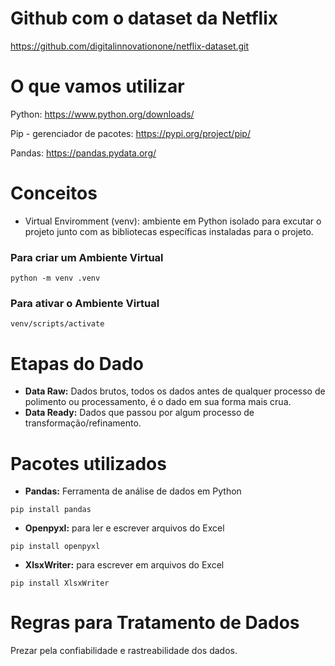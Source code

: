 # Github com o dataset da Netflix

https://github.com/digitalinnovationone/netflix-dataset.git

# O que vamos utilizar

Python: https://www.python.org/downloads/

Pip - gerenciador de pacotes: https://pypi.org/project/pip/

Pandas: https://pandas.pydata.org/

# Conceitos

- Virtual Enviromment (venv): ambiente em Python isolado para excutar o projeto junto com as bibliotecas específicas instaladas para o projeto.

### Para criar um Ambiente Virtual

```python -m venv .venv```

### Para ativar o Ambiente Virtual

```venv/scripts/activate```

# Etapas do Dado

- **Data Raw:** Dados brutos, todos os dados antes de qualquer processo de polimento ou processamento, é o dado em sua forma mais crua.
- **Data Ready:** Dados que passou por algum processo de transformação/refinamento.

# Pacotes utilizados

- **Pandas:** Ferramenta de análise de dados em Python

```pip install pandas```

- **Openpyxl:** para ler e escrever arquivos do Excel

```pip install openpyxl```

- **XlsxWriter:** para escrever em arquivos do Excel

```pip install XlsxWriter```

# Regras para Tratamento de Dados

Prezar pela confiabilidade e rastreabilidade dos dados.